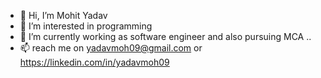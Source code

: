 - 👋 Hi, I’m Mohit Yadav
- 👀 I’m interested in programming 
- 🌱 I’m currently working as software engineer and also pursuing MCA ..
- 📫 reach me on yadavmoh09@gmail.com or https://linkedin.com/in/yadavmoh09

<!---
yadavmoh09/yadavmoh09 is a ✨ special ✨ repository because its `README.md` (this file) appears on your GitHub profile.
You can click the Preview link to take a look at your changes.
--->
